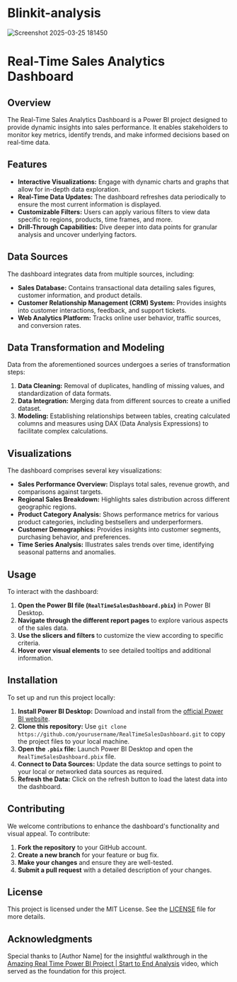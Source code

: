 # Blinkit-analysis
![Screenshot 2025-03-25 181450](https://github.com/user-attachments/assets/dc753f26-908d-45e5-8426-d51746beaad1)

# Real-Time Sales Analytics Dashboard

## Overview

The Real-Time Sales Analytics Dashboard is a Power BI project designed to provide dynamic insights into sales performance. It enables stakeholders to monitor key metrics, identify trends, and make informed decisions based on real-time data.

## Features

- **Interactive Visualizations:** Engage with dynamic charts and graphs that allow for in-depth data exploration.
- **Real-Time Data Updates:** The dashboard refreshes data periodically to ensure the most current information is displayed.
- **Customizable Filters:** Users can apply various filters to view data specific to regions, products, time frames, and more.
- **Drill-Through Capabilities:** Dive deeper into data points for granular analysis and uncover underlying factors.

## Data Sources

The dashboard integrates data from multiple sources, including:

- **Sales Database:** Contains transactional data detailing sales figures, customer information, and product details.
- **Customer Relationship Management (CRM) System:** Provides insights into customer interactions, feedback, and support tickets.
- **Web Analytics Platform:** Tracks online user behavior, traffic sources, and conversion rates.

## Data Transformation and Modeling

Data from the aforementioned sources undergoes a series of transformation steps:

1. **Data Cleaning:** Removal of duplicates, handling of missing values, and standardization of data formats.
2. **Data Integration:** Merging data from different sources to create a unified dataset.
3. **Modeling:** Establishing relationships between tables, creating calculated columns and measures using DAX (Data Analysis Expressions) to facilitate complex calculations.

## Visualizations

The dashboard comprises several key visualizations:

- **Sales Performance Overview:** Displays total sales, revenue growth, and comparisons against targets.
- **Regional Sales Breakdown:** Highlights sales distribution across different geographic regions.
- **Product Category Analysis:** Shows performance metrics for various product categories, including bestsellers and underperformers.
- **Customer Demographics:** Provides insights into customer segments, purchasing behavior, and preferences.
- **Time Series Analysis:** Illustrates sales trends over time, identifying seasonal patterns and anomalies.

## Usage

To interact with the dashboard:

1. **Open the Power BI file (`RealTimeSalesDashboard.pbix`)** in Power BI Desktop.
2. **Navigate through the different report pages** to explore various aspects of the sales data.
3. **Use the slicers and filters** to customize the view according to specific criteria.
4. **Hover over visual elements** to see detailed tooltips and additional information.

## Installation

To set up and run this project locally:

1. **Install Power BI Desktop:** Download and install from the [official Power BI website](https://powerbi.microsoft.com/desktop/).
2. **Clone this repository:** Use `git clone https://github.com/yourusername/RealTimeSalesDashboard.git` to copy the project files to your local machine.
3. **Open the `.pbix` file:** Launch Power BI Desktop and open the `RealTimeSalesDashboard.pbix` file.
4. **Connect to Data Sources:** Update the data source settings to point to your local or networked data sources as required.
5. **Refresh the Data:** Click on the refresh button to load the latest data into the dashboard.

## Contributing

We welcome contributions to enhance the dashboard's functionality and visual appeal. To contribute:

1. **Fork the repository** to your GitHub account.
2. **Create a new branch** for your feature or bug fix.
3. **Make your changes** and ensure they are well-tested.
4. **Submit a pull request** with a detailed description of your changes.

## License

This project is licensed under the MIT License. See the [LICENSE](LICENSE) file for more details.

## Acknowledgments

Special thanks to [Author Name] for the insightful walkthrough in the [Amazing Real Time Power BI Project | Start to End Analysis](https://www.youtube.com/watch?v=mmxVCFceQgU) video, which served as the foundation for this project.
